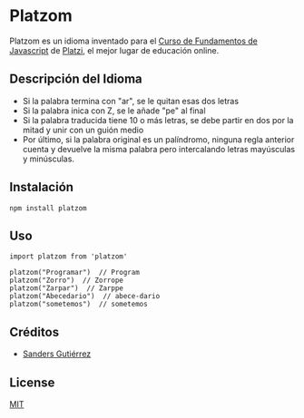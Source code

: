 # Platzom

Platzom es un idioma inventado para el [Curso de Fundamentos de Javascript](https://platzi.com/js) de [Platzi](https://platzi.com), el mejor lugar de educación online.

## Descripción del Idioma

-   Si la palabra termina con "ar", se le quitan esas dos letras
-   Si la palabra inica con Z, se le añade "pe" al final
-   Si la palabra traducida tiene 10 o más letras, se debe partir en dos por la mitad y unir con un guión medio
-   Por último, si la palabra original es un palíndromo, ninguna regla anterior cuenta y devuelve la misma palabra
    pero intercalando letras mayúsculas y  minúsculas.

## Instalación

    npm install platzom

## Uso

    import platzom from 'platzom'

    platzom("Programar")  // Program
    platzom("Zorro")  // Zorrope
    platzom("Zarpar")  // Zarppe
    platzom("Abecedario")  // abece-dario
    platzom("sometemos")  // sometemos

## Créditos

-   [Sanders Gutiérrez](https://sandersgutierrez.github.io)

## License

[MIT](https://opensource.org/licenses/MIT)
